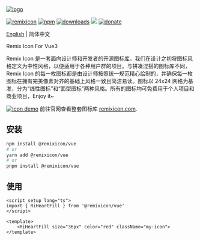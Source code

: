 [![logo](https://raw.githubusercontent.com/Remix-Design/RemixIcon/master/.github/files/logo-github.svg)](https://remixicon.com)

[![remixicon](https://img.shields.io/npm/v/remixicon.svg?labelColor=4A4A4A&color=006AFF&style=flat-square&label=remixicon)](https://www.npmjs.com/package/remixicon)
[![npm](https://img.shields.io/npm/v/@remixicon/vue.svg?labelColor=4A4A4A&color=006AFF&style=flat-square)](https://www.npmjs.com/package/@remixicon/vue)
[![downloads](https://img.shields.io/npm/dt/@remixicon/vue.svg?labelColor=4A4A4A&color=23AF5F&style=flat-square)](https://www.npmjs.com/package/@remixicon/vue)
[![](https://data.jsdelivr.com/v1/package/npm/@remixicon/vue/badge)](https://www.jsdelivr.com/package/npm/@remixicon/vue)
[![donate](https://img.shields.io/badge/-赞助-DA6429.svg?style=flat-square)](https://remixicon.com/support-us)

[English](./README.md) | 简体中文

Remix Icon For Vue3

Remix Icon 是一套面向设计师和开发者的开源图标库。我们在设计之初将图标风格定义为中性风格，以便适用于各种用户群的项目。与拼凑混搭的图标库不同，Remix Icon 的每一枚图标都是由设计师按照统一规范精心绘制的，并确保每一枚图标在拥有完美像素对齐的基础上风格一致且简洁易读。图标以 24x24 网格为基准，分为“线性图标”和“面型图标”两种风格。所有的图标均可免费用于个人项目和商业项目，Enjoy it~

[![icon demo](https://raw.githubusercontent.com/Remix-Design/RemixIcon/master/.github/files/preview.svg)](https://remixicon.com)
前往官网查看整套图标库 [remixicon.com](https://remixicon.com).

## 安装

```bash
npm install @remixicon/vue
# or
yarn add @remixicon/vue
# or
pnpm install @remixicon/vue
```

## 使用

```vue
<script setup lang="ts">
import { RiHeartFill } from '@remixicon/vue'
</script>

<template>
    <RiHeartFill size="36px" color="red" className="my-icon">
</template>
```
